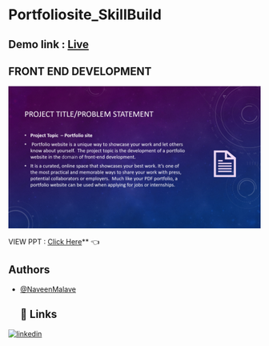 # Portfoliosite_SkillBuild
## Demo link : [Live](https://naveenmalave.github.io/Portfoliosite_SkillBuild/)

## FRONT END DEVELOPMENT
<img src="https://github.com/NaveenMalave/Presentations/blob/main/APSCHE_FRONT%20END%20DEVELOPMENT/Screenshot%20(298).png" alt="">

VIEW PPT : [Click Here](https://github.com/NaveenMalave/Presentations/blob/main/APSCHE_FRONT%20END%20DEVELOPMENT/README.md)** 👈


## Authors

- [@NaveenMalave](https://github.com/NaveenMalave)
  ## 🔗 Links

[![linkedin](https://img.shields.io/badge/linkedin-0A66C2?style=for-the-badge&logo=linkedin&logoColor=white)](https://www.linkedin.com/in/navanishwara-rao-malave-4ab6ba247)
